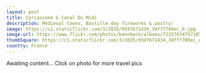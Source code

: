 ```yaml
---
layout: post
title: Carcassone & Canal Du Midi
description: Medieval towns, Bastille day fireworks & pastry!
image: https://c1.staticflickr.com/3/2835/9347671434_34fff700ec_b.jpg
image-url: https://www.flickr.com/photos/bennbeck/albums/72157634757185092
thumbSquare: https://c1.staticflickr.com/3/2835/9347671434_34fff700ec_q.jpg
country: France
---
```


Awaiting content... Click on photo for more travel pics